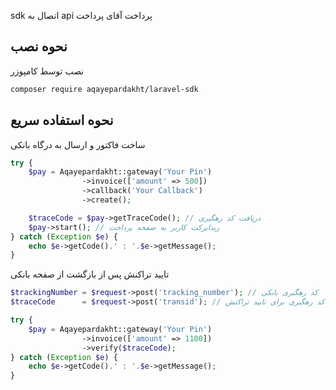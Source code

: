 sdk اتصال به api پرداخت آقای پرداخت

## نحوه نصب

نصب توسط کامپوزر

```bash
composer require aqayepardakht/laravel-sdk
```

##  نحوه استفاده سریع

ساخت فاکتور و ارسال به درگاه بانکی

```php
try {       
    $pay = Aqayepardakht::gateway('Your Pin')
                ->invoice(['amount' => 500])
                ->callback('Your Callback')
                ->create();

    $traceCode = $pay->getTraceCode(); // دریافت کد رهگیری
    $pay->start(); // ریدایرکت کاربر به صفحه پرداخت
} catch (Exception $e) { 
    echo $e->getCode().' : '.$e->getMessage();
}
```
تایید تراکنش پس از بازگشت از صفحه بانکی

```php
$trackingNumber = $request->post('tracking_number'); // کد رهگیری بانکی
$traceCode      = $request->post('transid'); // کد رهگیری برای تایید تراکنش

try {
    $pay = Aqayepardakht::gateway('Your Pin')
                ->invoice(['amount' => 1100])
                ->verify($traceCode);
} catch (Exception $e) { 
    echo $e->getCode().' : '.$e->getMessage();
}
```
